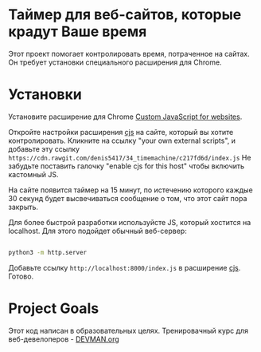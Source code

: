 # Таймер для веб-сайтов, которые крадут Ваше время

Этот проект помогает контролировать время, потраченное на сайтах. Он требует установки специального расширения для Chrome.

# Установки

Установите расширение для Chrome [Custom JavaScript for websites](https://chrome.google.com/webstore/detail/custom-javascript-for-web/poakhlngfciodnhlhhgnaaelnpjljija).

Откройте настройки расширения [cjs](https://chrome.google.com/webstore/detail/custom-javascript-for-web/poakhlngfciodnhlhhgnaaelnpjljija) на сайте, который вы хотите контролировать. Кликните на ссылку "your own external scripts", и добавьте эту ссылку `https://cdn.rawgit.com/denis5417/34_timemachine/c217fd6d/index.js` Не забудьте поставить галочку "enable cjs for this host" чтобы включить кастомный JS.

На сайте появится таймер на 15 минут, по истечению которого каждые 30 секунд будет высвечиваться сообщение о том, что этот сайт пора закрыть.

Для более быстрой разработки используйсте JS, который хостится на localhost. Для этого подойдет обычный веб-сервер:

```bash

python3 -m http.server
```

Добавьте ссылку `http://localhost:8000/index.js` в расширение [cjs](https://chrome.google.com/webstore/detail/custom-javascript-for-web/poakhlngfciodnhlhhgnaaelnpjljija). Готово.


# Project Goals

Этот код написан в образовательных целях. Тренировачный курс для веб-девелоперов - [DEVMAN.org](https://devman.org)
